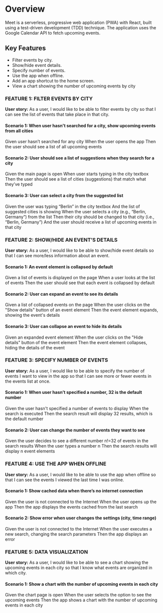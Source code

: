 # Overview

Meet is a serverless, progressive web application (PWA) with React, built using a test-driven development (TDD) technique. The application uses the Google Calendar API to fetch upcoming events.

## Key Features

- Filter events by city.
- Show/hide event details.
- Specify number of events.
- Use the app when offline.
- Add an app shortcut to the home screen.
- View a chart showing the number of upcoming events by city

### FEATURE 1: FILTER EVENTS BY CITY

**User story:**
As a user, I would like to be able to filter events by city so that I can see the list of events that take place in that city.

#### Scenario 1: When user hasn't searched for a city, show upcoming events from all cities

Given user hasn’t searched for any city
When the user opens the app
Then the user should see a list of all upcoming events

#### Scenario 2: User should see a list of suggestions when they search for a city

Given the main page is open
When user starts typing in the city textbox
Then the user should see a list of cities (suggestions) that match what they’ve typed

#### Scenario 3: User can select a city from the suggested list

Given the user was typing “Berlin” in the city textbox
And the list of suggested cities is showing
When the user selects a city (e.g., “Berlin, Germany”) from the list
Then their city should be changed to that city (i.e., “Berlin, Germany”)
And the user should receive a list of upcoming events in that city

### FEATURE 2: SHOW/HIDE AN EVENT’S DETAILS

**User story:**
As a user, I would like to be able to show/hide event details so that I can see more/less information about an event.

#### Scenario 1: An event element is collapsed by default

Given a list of events is displayed on the page
When a user looks at the list of events
Then the user should see that each event is collapsed by default

#### Scenario 2: User can expand an event to see its details

Given a list of collapsed events on the page
When the user clicks on the "Show details" button of an event element
Then the event element expands, showing the event's details

#### Scenario 3: User can collapse an event to hide its details

Given an expanded event element
When the user clicks on the "Hide details" button of the event element
Then the event element collapses, hiding the details of the event

### FEATURE 3: SPECIFY NUMBER OF EVENTS

**User story:**
As a user, I would like to be able to specify the number of events I want to view in the app so that I can see more or fewer events in the events list at once.

#### Scenario 1: When user hasn’t specified a number, 32 is the default number

Given the user hasn't specified a number of events to display
When the search is executed
Then the search result will display 32 results, which is the default number

#### Scenario 2: User can change the number of events they want to see

Given the user decides to see a different number n!=32 of events in the search results
When the user types a number n
Then the search results will display n event elements

### FEATURE 4: USE THE APP WHEN OFFLINE

**User story:**
As a user, I would like to be able to use the app when offline so that I can see the events I viewed the last time I was online.

#### Scenario 1: Show cached data when there’s no internet connection

Given the user is not connected to the Internet
When the user opens up the app
Then the app displays the events cached from the last search

#### Scenario 2: Show error when user changes the settings (city, time range)

Given the user is not connected to the Internet
When the user executes a new search, changing the search parameters
Then the app displays an error

### FEATURE 5: DATA VISUALIZATION

**User story:**
As a user, I would like to be able to see a chart showing the upcoming events in each city so
that I know what events are organized in which city.

#### Scenario 1: Show a chart with the number of upcoming events in each city

Given the chart page is open
When the user selects the option to see the upcoming events
Then the app shows a chart with the number of upcoming events in each city
